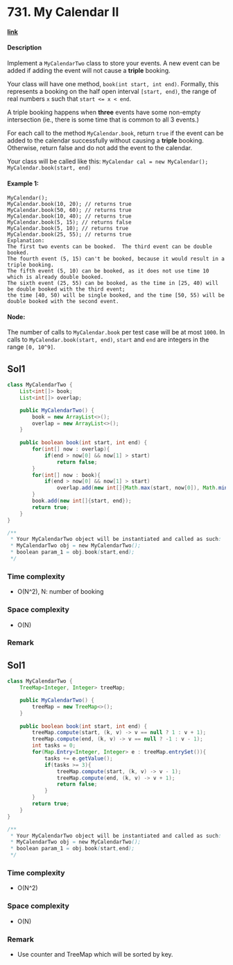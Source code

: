 # 731. My Calendar II

#### [link](https://leetcode.com/problems/my-calendar-ii/) 

#### Description
Implement a `MyCalendarTwo` class to store your events. A new event can be added if adding the event will not cause a **triple** booking.

Your class will have one method, `book(int start, int end)`. Formally, this represents a booking on the half open interval `[start, end)`, the range of real numbers `x` such that `start <= x < end`.

A triple booking happens when **three** events have some non-empty intersection (ie., there is some time that is common to all 3 events.)

For each call to the method `MyCalendar.book`, return `true` if the event can be added to the calendar successfully without causing a **triple** booking. Otherwise, return false and do not add the event to the calendar.

Your class will be called like this: `MyCalendar cal = new MyCalendar();` `MyCalendar.book(start, end)`

#### Example 1:
```
MyCalendar();
MyCalendar.book(10, 20); // returns true
MyCalendar.book(50, 60); // returns true
MyCalendar.book(10, 40); // returns true
MyCalendar.book(5, 15); // returns false
MyCalendar.book(5, 10); // returns true
MyCalendar.book(25, 55); // returns true
Explanation: 
The first two events can be booked.  The third event can be double booked.
The fourth event (5, 15) can't be booked, because it would result in a triple booking.
The fifth event (5, 10) can be booked, as it does not use time 10 which is already double booked.
The sixth event (25, 55) can be booked, as the time in [25, 40) will be double booked with the third event;
the time [40, 50) will be single booked, and the time [50, 55) will be double booked with the second event.
```

#### Node:
The number of calls to `MyCalendar.book` per test case will be at most `1000`.
In calls to `MyCalendar.book(start, end)`, `start` and `end` are integers in the range `[0, 10^9]`.

## Sol1
```java
class MyCalendarTwo {
    List<int[]> book;
    List<int[]> overlap;

    public MyCalendarTwo() {
        book = new ArrayList<>();
        overlap = new ArrayList<>();
    }
    
    public boolean book(int start, int end) {
        for(int[] now : overlap){
            if(end > now[0] && now[1] > start)
                return false;
        }
        for(int[] now : book){
            if(end > now[0] && now[1] > start)
                overlap.add(new int[]{Math.max(start, now[0]), Math.min(end, now[1])});
        }
        book.add(new int[]{start, end});
        return true;
    }
}

/**
 * Your MyCalendarTwo object will be instantiated and called as such:
 * MyCalendarTwo obj = new MyCalendarTwo();
 * boolean param_1 = obj.book(start,end);
 */
```

### Time complexity
* O(N^2), N: number of booking
### Space complexity
* O(N)
### Remark

## Sol1
```java
class MyCalendarTwo {
    TreeMap<Integer, Integer> treeMap;

    public MyCalendarTwo() {
        treeMap = new TreeMap<>();
    }
    
    public boolean book(int start, int end) {
        treeMap.compute(start, (k, v) -> v == null ? 1 : v + 1);
        treeMap.compute(end, (k, v) -> v == null ? -1 : v - 1);
        int tasks = 0;
        for(Map.Entry<Integer, Integer> e : treeMap.entrySet()){
            tasks += e.getValue();
            if(tasks >= 3){
                treeMap.compute(start, (k, v) -> v - 1);
                treeMap.compute(end, (k, v) -> v + 1);
                return false;
            }
        }
        return true;
    }
}

/**
 * Your MyCalendarTwo object will be instantiated and called as such:
 * MyCalendarTwo obj = new MyCalendarTwo();
 * boolean param_1 = obj.book(start,end);
 */
```

### Time complexity
* O(N^2)
### Space complexity
* O(N)
### Remark
* Use counter and TreeMap which will be sorted by key.